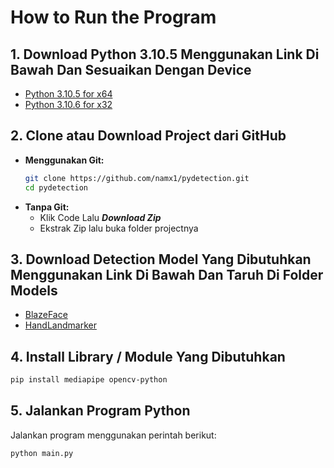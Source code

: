 
# How to Run the Program

## 1. Download Python 3.10.5 Menggunakan Link Di Bawah Dan Sesuaikan Dengan Device

- [Python 3.10.5 for x64](https://www.python.org/ftp/python/3.10.5/python-3.10.5-amd64.exe)
- [Python 3.10.6 for x32](https://www.python.org/ftp/python/3.10.6/python-3.10.6.exe)

## 2. Clone atau Download Project dari GitHub
- **Menggunakan Git:**
  ```bash
  git clone https://github.com/namx1/pydetection.git
  cd pydetection

- **Tanpa Git:**
  - Klik Code Lalu ***Download Zip***
  - Ekstrak Zip lalu buka folder projectnya

## 3. Download Detection Model Yang Dibutuhkan Menggunakan Link Di Bawah Dan Taruh Di Folder Models

- [BlazeFace](https://storage.googleapis.com/mediapipe-models/face_detector/blaze_face_short_range/float16/latest/blaze_face_short_range.tflite)
- [HandLandmarker](https://storage.googleapis.com/mediapipe-models/hand_landmarker/hand_landmarker/float16/latest/hand_landmarker.task)
  
## 4. Install Library / Module Yang Dibutuhkan

```bash
pip install mediapipe opencv-python
```

## 5. Jalankan Program Python

Jalankan program menggunakan perintah berikut:

```bash
python main.py

```
